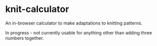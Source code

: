 # knit-calculator
An in-browser calculator to make adaptations to knitting patterns.

In progress - not currently usable for anything other than adding three numbers together.
